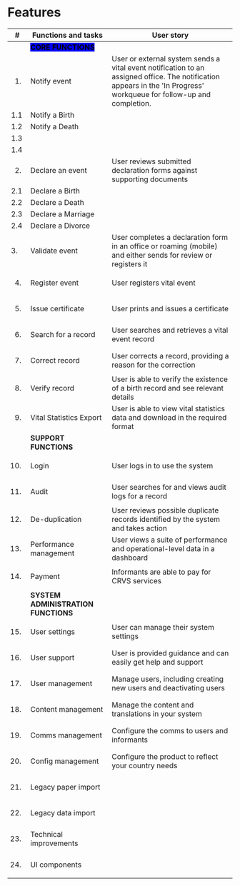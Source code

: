 # Features

| #                             | Functions and tasks                                            | User story                                                                                                                                                            |
| ----------------------------- | -------------------------------------------------------------- | --------------------------------------------------------------------------------------------------------------------------------------------------------------------- |
|                               | <mark style="background-color:blue;">**CORE FUNCTIONS**</mark> |                                                                                                                                                                       |
| <ol><li></li></ol>            | Notify event                                                   | User or external system sends a vital event notification to an assigned office. The notification appears in the 'In Progress' workqueue for follow-up and completion. |
| 1.1                           | Notify a Birth                                                 |                                                                                                                                                                       |
| 1.2                           | Notify a Death                                                 |                                                                                                                                                                       |
| 1.3                           |                                                                |                                                                                                                                                                       |
| 1.4                           |                                                                |                                                                                                                                                                       |
| <ol start="2"><li></li></ol>  | Declare an event                                               | User reviews submitted declaration forms against supporting documents                                                                                                 |
| 2.1                           | Declare a Birth                                                |                                                                                                                                                                       |
| 2.2                           | Declare a Death                                                |                                                                                                                                                                       |
| 2.3                           | Declare a Marriage                                             |                                                                                                                                                                       |
| 2.4                           | Declare a Divorce                                              |                                                                                                                                                                       |
| 3.                            | Validate event                                                 | User completes a declaration form in an office or roaming (mobile) and either sends for review or registers it                                                        |
| <ol start="4"><li></li></ol>  | Register event                                                 | User registers vital event                                                                                                                                            |
| <ol start="5"><li></li></ol>  | Issue certificate                                              | User prints and issues a certificate                                                                                                                                  |
| <ol start="6"><li></li></ol>  | Search for a record                                            | User searches and retrieves a vital event record                                                                                                                      |
| <ol start="7"><li></li></ol>  | Correct record                                                 | User corrects a record, providing a reason for the correction                                                                                                         |
| <ol start="8"><li></li></ol>  | Verify record                                                  | User is able to verify the existence of a birth record and see relevant details                                                                                       |
| <ol start="9"><li></li></ol>  | Vital Statistics Export                                        | User is able to view vital statistics data and download in the required format                                                                                        |
|                               | **SUPPORT FUNCTIONS**                                          |                                                                                                                                                                       |
| <ol start="10"><li></li></ol> | Login                                                          | User logs in to use the system                                                                                                                                        |
| <ol start="11"><li></li></ol> | Audit                                                          | User searches for and views audit logs for a record                                                                                                                   |
| <ol start="12"><li></li></ol> | De-duplication                                                 | User reviews possible duplicate records identified by the system and takes action                                                                                     |
| <ol start="13"><li></li></ol> | Performance management                                         | User views a suite of performance and operational-level data in a dashboard                                                                                           |
| <ol start="14"><li></li></ol> | Payment                                                        | Informants are able to pay for CRVS services                                                                                                                          |
|                               | **SYSTEM ADMINISTRATION FUNCTIONS**                            |                                                                                                                                                                       |
| <ol start="15"><li></li></ol> | User settings                                                  | User can manage their system settings                                                                                                                                 |
| <ol start="16"><li></li></ol> | User support                                                   | User is provided guidance and can easily get help and support                                                                                                         |
| <ol start="17"><li></li></ol> | User management                                                | Manage users, including creating new users and deactivating users                                                                                                     |
| <ol start="18"><li></li></ol> | Content management                                             | Manage the content and translations in your system                                                                                                                    |
| <ol start="19"><li></li></ol> | Comms management                                               | Configure the comms to users and informants                                                                                                                           |
| <ol start="20"><li></li></ol> | Config management                                              | Configure the product to reflect your country needs                                                                                                                   |
| <ol start="21"><li></li></ol> | Legacy paper import                                            |                                                                                                                                                                       |
| <ol start="22"><li></li></ol> | Legacy data import                                             |                                                                                                                                                                       |
| <ol start="23"><li></li></ol> | Technical improvements                                         |                                                                                                                                                                       |
| <ol start="24"><li></li></ol> | UI components                                                  |                                                                                                                                                                       |
